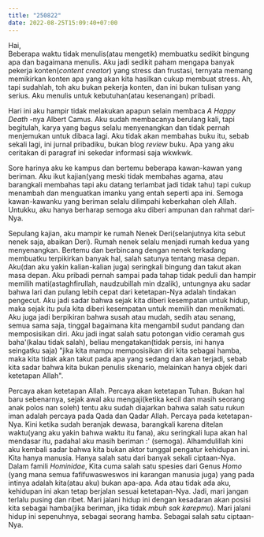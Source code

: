 ```yaml
---
title: "250822"
date: 2022-08-25T15:09:40+07:00
---
```

Hai,  
Beberapa waktu tidak menulis(atau mengetik) membuatku sedikit bingung apa dan bagaimana menulis. Aku jadi sedikit paham mengapa banyak pekerja konten(*content creator*) yang stress dan frustasi, ternyata memang memikirkan konten apa yang akan kita hasilkan cukup membuat stress. Ah, tapi sudahlah, toh aku bukan pekerja konten, dan ini bukan tulisan yang serius. Aku menulis untuk kebutuhan(atau kesenangan) pribadi.  

Hari ini aku hampir tidak melakukan apapun selain membaca *A Happy Death* -nya Albert Camus. Aku sudah membacanya berulang kali, tapi begitulah, karya yang bagus selalu menyenangkan dan tidak pernah menjemukan untuk dibaca lagi. Aku tidak akan membahas buku itu, sebab sekali lagi, ini jurnal pribadiku, bukan blog *review* buku. Apa yang aku ceritakan di paragraf ini sekedar informasi saja wkwkwk.  

Sore harinya aku ke kampus dan bertemu beberapa kawan-kawan yang beriman. Aku ikut kajian(yang meski tidak membahas agama, atau barangkali membahas tapi aku datang terlambat jadi tidak tahu) tapi cukup menambah dan menguatkan imanku yang entah seperti apa ini. Semoga kawan-kawanku yang beriman selalu dilimpahi keberkahan oleh Allah. Untukku, aku hanya berharap semoga aku diberi ampunan dan rahmat dari-Nya.  

Sepulang kajian, aku mampir ke rumah Nenek Deri(selanjutnya kita sebut nenek saja, abaikan Deri). Rumah nenek selalu menjadi rumah kedua yang menyenangkan. Bertemu dan berbincang dengan nenek terkadang membuatku terpikirkan banyak hal, salah satunya tentang masa depan. Aku(dan aku yakin kalian-kalian juga) seringkali bingung dan takut akan masa depan. Aku pribadi pernah sampai pada tahap tidak peduli dan hampir memilih mati(astaghfirullah, naudzubillah min dzalik), untungnya aku sadar bahwa lari dan pulang lebih cepat dari ketetapan-Nya adalah tindakan pengecut. Aku jadi sadar bahwa sejak kita diberi kesempatan untuk hidup, maka sejak itu pula kita diberi kesempatan untuk memilih dan menikmati. Aku juga jadi berpikiran bahwa susah atau mudah, sedih atau senang, semua sama saja, tinggal bagaimana kita mengambil sudut pandang dan memposisikan diri. Aku jadi ingat salah satu potongan vidio ceramah gus baha'(kalau tidak salah), beliau mengatakan(tidak persis, ini hanya seingatku saja) "jika kita mampu memposisikan diri kita sebagai hamba, maka kita tidak akan takut pada apa yang sedang dan akan terjadi, sebab kita sadar bahwa kita bukan penulis skenario, melainkan hanya objek dari ketetapan Allah".  

Percaya akan ketetapan Allah. Percaya akan ketetapan Tuhan. Bukan hal baru sebenarnya, sejak awal aku mengaji(ketika kecil dan masih seorang anak polos nan soleh) tentu aku sudah diajarkan bahwa salah satu rukun iman adalah percaya pada Qada dan Qadar Allah. Percaya pada ketetapan-Nya. Kini ketika sudah beranjak dewasa, barangkali karena ditelan waktu(yang aku yakin bahwa waktu itu fana), aku seringkali lupa akan hal mendasar itu, padahal aku masih beriman :' (semoga). Alhamdulillah kini aku kembali sadar bahwa kita bukan aktor tunggal pengatur kehidupan ini. Kita hanya manusia. Hanya salah satu dari banyak sekali ciptaan-Nya. Dalam famili *Hominidae*, Kita cuma salah satu spesies dari Genus *Homo* (yang mana semua fafifuwasweswos ini karangan manusia juga) yang pada intinya adalah kita(atau aku) bukan apa-apa. Ada atau tidak ada aku, kehidupan ini akan tetap berjalan sesuai ketetapan-Nya. Jadi, mari jangan terlalu pusing dan ribet. Mari jalani hidup ini dengan kesadaran akan posisi kita sebagai hamba(jika beriman, jika tidak *mbuh sak karepmu*). Mari jalani hidup ini sepenuhnya, sebagai seorang hamba. Sebagai salah satu ciptaan-Nya.
